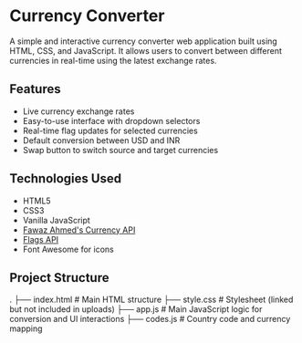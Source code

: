 # Currency Converter

A simple and interactive currency converter web application built using HTML, CSS, and JavaScript. It allows users to convert between different currencies in real-time using the latest exchange rates.

## Features

- Live currency exchange rates
- Easy-to-use interface with dropdown selectors
- Real-time flag updates for selected currencies
- Default conversion between USD and INR
- Swap button to switch source and target currencies

## Technologies Used

- HTML5
- CSS3
- Vanilla JavaScript
- [Fawaz Ahmed's Currency API](https://github.com/fawazahmed0/currency-api)
- [Flags API](https://flagsapi.com)
- Font Awesome for icons

## Project Structure

.
├── index.html # Main HTML structure
├── style.css # Stylesheet (linked but not included in uploads)
├── app.js # Main JavaScript logic for conversion and UI interactions
├── codes.js # Country code and currency mapping
